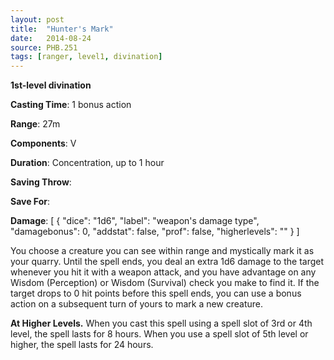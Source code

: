 ```yaml
---
layout: post
title:  "Hunter's Mark"
date:   2014-08-24
source: PHB.251
tags: [ranger, level1, divination]
---
```


**1st-level divination**

**Casting Time**: 1 bonus action

**Range**: 27m

**Components**: V

**Duration**: Concentration, up to 1 hour

**Saving Throw**:

**Save For**:

**Damage**: [ { "dice": "1d6", "label": "weapon's damage type", "damagebonus": 0, "addstat": false, "prof": false, "higherlevels": "" } ]

You choose a creature you can see within range and mystically mark it as your quarry. Until the spell ends, you deal an extra 1d6 damage to the target whenever you hit it with a weapon attack, and you have advantage on any Wisdom (Perception) or Wisdom (Survival) check you make to find it. If the target drops to 0 hit points before this spell ends, you can use a bonus action on a subsequent turn of yours to mark a new creature.

**At Higher Levels.** When you cast this spell using a spell slot of 3rd or 4th level, the spell lasts for 8 hours. When you use a spell slot of 5th level or higher, the spell lasts for 24 hours.
